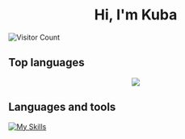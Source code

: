 <h1 align="center"> Hi, I'm Kuba </h1>

![Visitor Count](https://profile-counter.glitch.me/pietraldo/count.svg)

## Top languages
<p align="center">
  <img src="https://github-readme-stats-eosin-one-98.vercel.app/api/top-langs/?username=pietraldo&theme=dark&layout=compact&hide_border=false&count_private=true&hide_title=true" />
</p>

## Languages and tools

[![My Skills](https://skillicons.dev/icons?i=linux,arch,bash,c,cpp,cs,java,cmake,py,fastapi,git,github,html,css,js,nodejs,react,ts,flutter,dart&theme=dark&perline=10)](https://skillicons.dev)
